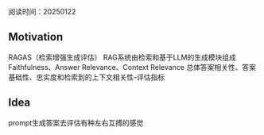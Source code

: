 阅读时间：20250122

## Motivation
RAGAS（检索增强生成评估）
RAG系统由检索和基于LLM的生成模块组成
Faithfulness、Answer Relevance、Context Relevance 总体答案相关性、答案基础性、忠实度和检索到的上下文相关性-评估指标

## Idea
prompt生成答案去评估有种左右互搏的感觉